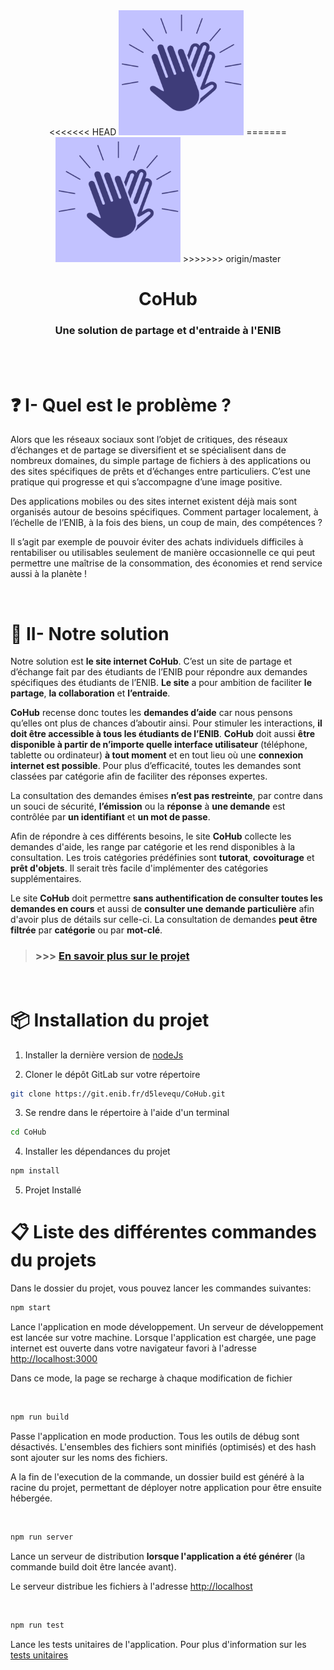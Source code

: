 <div align="center">
<<<<<<< HEAD
    <img src="docs/CoHub.png" alt="drawing" width="200px" style="filter: opacity(0.6) drop-shadow(0 0 0 blue)"/>
=======
    <img src="docs/CoHub.png" alt="drawing" width="200px;" style="filter: opacity(0.6) drop-shadow(0 0 0 blue);"/>
>>>>>>> origin/master
    <h1><b>CoHub</b></h1>
    <h3>Une solution de partage et d'entraide à l'ENIB</h3>
</div>

<br/>
<br/>

# ❓ I- Quel est le problème ? 
 
Alors que les réseaux sociaux sont l’objet de critiques, des réseaux d’échanges et de partage se diversifient et se spécialisent dans de nombreux domaines, du simple partage de fichiers à des applications ou des sites spécifiques de prêts et d’échanges entre particuliers. 
C’est une pratique qui progresse et qui s’accompagne d’une image positive. 
 
Des applications mobiles ou des sites internet existent déjà mais sont organisés autour de besoins spécifiques. Comment partager localement, à l’échelle de l’ENIB, à la fois des biens, un coup de main, des compétences ? 
 
Il s’agit par exemple de pouvoir éviter des achats individuels difficiles à rentabiliser ou utilisables seulement de manière occasionnelle ce qui peut permettre une maîtrise de la consommation, des économies et rend service aussi à la planète !

<br/>

# 📣 II- Notre solution 
 
Notre solution est **le site internet CoHub**. C’est un site de partage et d’échange fait par des étudiants de l’ENIB pour répondre aux demandes spécifiques des étudiants de l’ENIB. **Le site** a pour ambition de faciliter **le partage**, **la collaboration** et **l’entraide**. 
 
**CoHub** recense donc toutes les **demandes d’aide** car nous pensons qu’elles ont plus de chances d’aboutir ainsi. Pour stimuler les interactions, **il doit être accessible à tous les étudiants de l’ENIB**. **CoHub** doit aussi **être disponible à partir de n’importe quelle interface utilisateur** (téléphone, tablette ou ordinateur) **à tout moment** et en tout lieu où une **connexion internet est possible**. Pour plus d’efficacité, toutes les demandes sont classées par catégorie afin de faciliter des réponses expertes. 
 
La consultation des demandes émises **n’est pas restreinte**, par contre dans un souci de sécurité, **l’émission** ou la **réponse** à **une demande** est contrôlée par **un identifiant** et **un mot de passe**. 
 
Afin de répondre à ces différents besoins, le site **CoHub** collecte les demandes d'aide, les range par catégorie et les rend disponibles à la consultation. 
Les trois catégories prédéfinies sont **tutorat**, **covoiturage** et **prêt d'objets**. Il serait très facile d'implémenter des catégories supplémentaires.

Le site **CoHub** doit permettre **sans authentification de consulter toutes les demandes en cours** et aussi de **consulter une demande particulière** afin d'avoir plus de détails sur celle-ci. La consultation de demandes **peut être filtrée** par **catégorie** ou par **mot-clé**. 


> ### >>>  [En savoir plus sur le projet](./docs/Dossier_CoHub.pdf)

<br/>

# 📦 Installation du projet

1. Installer la dernière version de [nodeJs](https://nodejs.org/en/)

2. Cloner le dépôt GitLab sur votre répertoire
```bash
git clone https://git.enib.fr/d5levequ/CoHub.git
```

3. Se rendre dans le répertoire à l'aide d'un terminal
```bash
cd CoHub
```

4. Installer les dépendances du projet
```bash
npm install
```
5. Projet Installé


# 📋 Liste des différentes commandes du projets

Dans le dossier du projet, vous pouvez lancer les commandes suivantes:

```bash
npm start
```
Lance l'application en mode développement. Un serveur de développement est lancée sur votre machine. Lorsque l'application est chargée, une page internet est ouverte dans votre navigateur favori à l'adresse [http://localhost:3000](http://localhost:3000)

Dans ce mode, la page se recharge à chaque modification de fichier

<br/>

```bash
npm run build
```
Passe l'application en mode production. Tous les outils de débug sont désactivés. L'ensembles des fichiers sont minifiés (optimisés) et des hash sont ajouter sur les noms des fichiers.

A la fin de l'execution de la commande, un dossier build est généré à la racine du projet, permettant de déployer notre application pour être ensuite hébergée.

<br/>

```bash
npm run server
```
Lance un serveur de distribution
**lorsque l'application a été générer** (la commande build doit être lancée avant).

Le serveur distribue les fichiers à l'adresse [http://localhost](http://localhost)

<br/>

```bash
npm run test
```
Lance les tests unitaires de l'application.
Pour plus d'information sur les [tests unitaires](https://facebook.github.io/create-react-app/docs/running-tests)